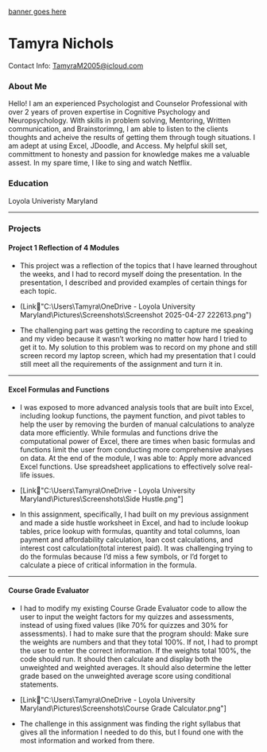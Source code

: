 [banner goes here](Link🔗"C:\Users\Tamyra\Downloads\steve-gribble-tuRraTuflBA-unsplash.jpg")


# Tamyra Nichols 
Contact Info: TamyraM2005@icloud.com

### About Me 
Hello! I am an experienced Psychologist and Counselor Professional with over 2 years of proven expertise in Cognitive Psychology and Neuropsychology. 
With skills in problem solving, Mentoring, Written communication, and Brainstorimng, I am able to listen to the clients thoughts and acheive the results of getting them through tough situations. I am adept at using Excel, JDoodle, and Access. 
My helpful skill set, committment to honesty and passion for knowledge makes me a valuable assest. In my spare time, I like to sing and watch Netflix. 

### Education 
Loyola Univeristy Maryland
***
### Projects

#### Project 1 Reflection of 4 Modules 
 -  This project was a reflection of the topics that I have learned throughout the weeks, and I had to record myself doing the presentation. In the presentation, I described and provided examples of certain things for each topic.

 - (Link🔗"C:\Users\Tamyra\OneDrive - Loyola University Maryland\Pictures\Screenshots\Screenshot 2025-04-27 222613.png")
 -  The challenging part was getting the recording to capture me speaking and my video because it wasn’t working no matter how hard I tried to get it to. My solution to this problem was to record on my phone and still screen record my laptop screen, which had my presentation that I could still meet all the requirements of the assignment and turn it in. 

***
#### Excel Formulas and Functions 
 -  I was exposed to more advanced analysis tools that are built into Excel, including lookup functions, the payment function, and pivot tables to help the user by removing the burden of manual calculations to analyze data more efficiently. While formulas and functions drive the computational power of Excel, there are times when basic formulas and functions limit the user from conducting more comprehensive analyses on data.
At the end of the module, I was able to:
Apply more advanced Excel functions.
Use spreadsheet applications to effectively solve real-life issues.

 -  [Link🔗"C:\Users\Tamyra\OneDrive - Loyola University Maryland\Pictures\Screenshots\Side Hustle.png"]
 - In this assignment, specifically, I had built on my previous assignment and made a side hustle worksheet in Excel, and had to include lookup tables, price lookup with formulas, quantity and total columns, loan payment and affordability calculation, loan cost calculations, and interest cost calculation(total interest paid). It was challenging trying to do the formulas because I’d miss a few symbols, or I’d forget to calculate a piece of critical information in the formula. 

***
#### Course Grade Evaluator
 - I had to modify my existing Course Grade Evaluator code to allow the user to input the weight factors for my quizzes and assessments, instead of using fixed values (like 70% for quizzes and 30% for assessments). I had to make sure that the program should:
Make sure the weights are numbers and that they total 100%. If not, I had to prompt the user to enter the correct information. 
If the weights total 100%, the code should run. It should then calculate and display both the unweighted and weighted averages. It should also determine the letter grade based on the unweighted average score using conditional statements.

 -  [Link🔗"C:\Users\Tamyra\OneDrive - Loyola University Maryland\Pictures\Screenshots\Course Grade Calculator.png"]
 - The challenge in this assignment was finding the right syllabus that gives all the information I needed to do this, but I found one with the most information and worked from there. 



<!---
Myra862/Myra862 is a ✨ special ✨ repository because its `README.md` (this file) appears on your GitHub profile.
You can click the Preview link to take a look at your changes.
--->
